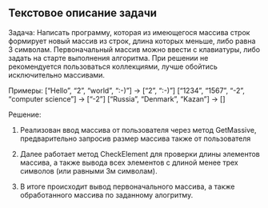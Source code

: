 ## Текстовое описание задачи

Задача: Написать программу, которая из имеющегося массива строк формирует новый массив из строк, 
длина которых меньше, либо равна 3 символам. Первоначальный массив можно ввести с 
клавиатуры, либо задать на старте выполнения алгоритма. При решении не рекомендуется пользоваться коллекциями, лучше обойтись исключительно массивами.

Примеры:
[“Hello”, “2”, “world”, “:-)”] → [“2”, “:-)”]
[“1234”, “1567”, “-2”, “computer science”] → [“-2”]
[“Russia”, “Denmark”, “Kazan”] → []

Решение: 
1. Реализован ввод массива от пользователя через метод GetMassive, предварительно запросив размер массива также от пользователя

2. Далее работает метод CheckElement для проверки длины элементов массива, а также вывода всех элементов с длиной менее трех символов (или равными 3м символам).

3. В итоге происходит вывод первоначального массива, а также обработанного массива по заданному алогритму.